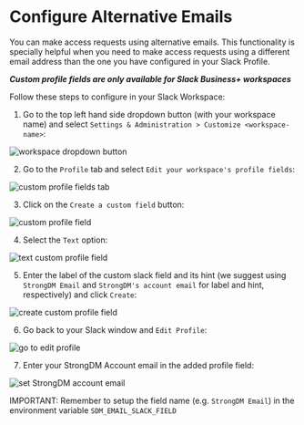 # Configure Alternative Emails

You can make access requests using alternative emails. This functionality is specially helpful when you need to make access requests using a different email address than the one you have configured in your Slack Profile. 

**_Custom profile fields are only available for Slack Business+ workspaces_**

Follow these steps to configure in your Slack Workspace:

1. Go to the top left hand side dropdown button (with your workspace name) and select `Settings & Administration > Customize <workspace-name>`:

![workspace dropdown button](https://user-images.githubusercontent.com/49597325/134933901-3e032c8c-8e83-426c-84da-46fd045cba52.jpg)


2. Go to the `Profile` tab and select `Edit your workspace's profile fields`:

![custom profile fields tab](https://user-images.githubusercontent.com/49597325/134933956-1632c5e8-44ff-4aba-ba54-2b4502ae20f1.jpg)


3. Click on the `Create a custom field` button:

![custom profile field](https://user-images.githubusercontent.com/49597325/134933991-b50ce39b-1e37-4e8f-b5f1-37620f925cdb.jpg)


4. Select the `Text` option:

![text custom profile field](https://user-images.githubusercontent.com/49597325/134934042-a3853b7f-899a-4a1c-a22b-2e55da92d803.jpg)


5. Enter the label of the custom slack field and its hint (we suggest using `StrongDM Email` and `StrongDM's account email` for label and hint, respectively) and click `Create`:

![create custom profile field](https://user-images.githubusercontent.com/49597325/134934088-4c7b29bb-28bb-4af1-a714-f1f21cc60150.jpg)


6. Go back to your Slack window and `Edit Profile`:

![go to edit profile](https://user-images.githubusercontent.com/49597325/134934145-9bef28ec-d084-4d79-830d-bb764a8b5023.jpg)


7. Enter your StrongDM Account email in the added profile field:

![set StrongDM account email](https://user-images.githubusercontent.com/49597325/134934179-3f299cb1-9416-4c90-a02a-b052b1bb207a.jpg)

IMPORTANT: Remember to setup the field name (e.g. `StrongDM Email`) in the environment variable `SDM_EMAIL_SLACK_FIELD`
